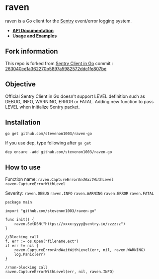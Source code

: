 # raven

raven is a Go client for the [Sentry](https://github.com/getsentry/sentry)
event/error logging system.

- [**API Documentation**](https://godoc.org/github.com/getsentry/raven-go)
- [**Usage and Examples**](https://docs.sentry.io/clients/go/)

## Fork information
This repo is forked from [Sentry Client in Go](https://github.com/getsentry/raven-go) 
commit : [263040ce1a362270b5897a5982572ddc1fe807be](https://github.com/getsentry/raven-go/commit/263040ce1a362270b5897a5982572ddc1fe807be)

## Objective
Official Sentry Client in Go doesn't support LEVEL definition such as DEBUG, INFO, WARNING, ERROR or FATAL. 
Adding new function to pass LEVEL when initialize Sentry packet. 

## Installation

```text
go get github.com/stevenon1003/raven-go
```

If you use dep, type following after `go get`

```
dep ensure -add github.com/stevenon1003/raven-go
```
## How to use

Function name: `raven.CaptureErrorAndWaitWithLevel` `raven.CaptureErrorWithLevel`

Severity: `raven.DEBUG` `raven.INFO` `raven.WARNING` `raven.ERROR` `raven.FATAL`

```
package main

import "github.com/stevenon1003/raven-go"

func init() {
    raven.SetDSN("https://xxxx:yyyy@sentry.io/zzzzzz")
}

//Blocking call 
f, err := os.Open("filename.ext")
if err != nil {
    raven.CaptureErrorAndWaitWithLevel(err, nil, raven.WARNING)
    log.Panic(err)
}

//non-blocking call
raven.CaptureErrorWithLevel(err, nil, raven.INFO)
```